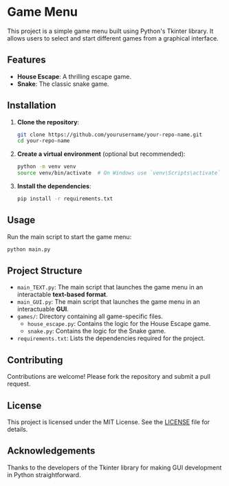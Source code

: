 # Game Menu

This project is a simple game menu built using Python's Tkinter library. It allows users to select and start different games from a graphical interface.

## Features

- **House Escape**: A thrilling escape game.
- **Snake**: The classic snake game.

## Installation

1. **Clone the repository**:
    ```bash
    git clone https://github.com/yourusername/your-repo-name.git
    cd your-repo-name
    ```

2. **Create a virtual environment** (optional but recommended):
    ```bash
    python -m venv venv
    source venv/bin/activate  # On Windows use `venv\Scripts\activate`
    ```

3. **Install the dependencies**:
    ```bash
    pip install -r requirements.txt
    ```

## Usage

Run the main script to start the game menu:
```bash
python main.py
```

## Project Structure

- `main_TEXT.py`: The main script that launches the game menu in an interactable **text-based format**.
- `main_GUI.py`: The main script that launches the game menu in an interactuable **GUI**.
- `games/`: Directory containing all game-specific files.
    - `house_escape.py`: Contains the logic for the House Escape game.
    - `snake.py`: Contains the logic for the Snake game.
- `requirements.txt`: Lists the dependencies required for the project.

## Contributing

Contributions are welcome! Please fork the repository and submit a pull request.

## License

This project is licensed under the MIT License. See the [LICENSE](https://github.com/Unloosed/PythonGameCollection/blob/master/LICENSE.txt) file for details.

## Acknowledgements

Thanks to the developers of the Tkinter library for making GUI development in Python straightforward.

